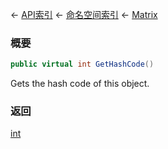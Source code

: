 ← [API索引](Api-Index) ← [命名空间索引](Namespace-Index) ← [Matrix](VRageMath.Matrix)

### 概要

```csharp
public virtual int GetHashCode()
```

Gets the hash code of this object.

### 返回

[int](https://docs.microsoft.com/en-us/dotnet/api/System.Int32?view=netframework-4.6)

